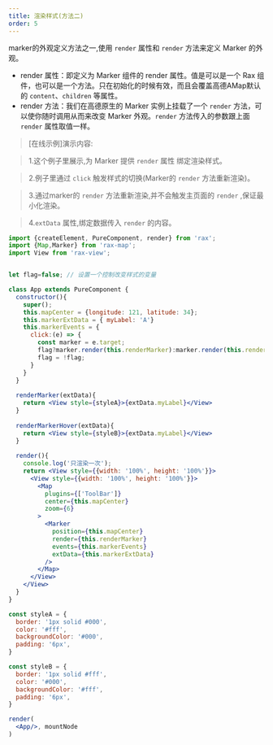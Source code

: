 ```yaml
---
title: 渲染样式(方法二)
order: 5
---
```


marker的外观定义方法之一,使用 `render` 属性和 `render` 方法来定义 Marker 的外观。
+ render 属性：即定义为 Marker 组件的 render 属性。值是可以是一个 Rax 组件，也可以是一个方法。只在初始化的时候有效，而且会覆盖高德AMap默认的 `content`、`children` 等属性。
+ render 方法：我们在高德原生的 Marker 实例上挂载了一个 `render` 方法，可以使你随时调用从而来改变 Marker 外观。`render` 方法传入的参数跟上面 `render` 属性取值一样。


> [在线示例]演示内容:

> 1.这个例子里展示,为 Marker 提供 `render` 属性 绑定渲染样式。

> 2.例子里通过 `click` 触发样式的切换(Marker的 `render` 方法重新渲染)。

> 3.通过marker的 `render` 方法重新渲染,并不会触发主页面的 `render` ,保证最小化渲染。

> 4.`extData` 属性,绑定数据传入 `render` 的内容。

```jsx
import {createElement, PureComponent, render} from 'rax';
import {Map,Marker} from 'rax-map';
import View from 'rax-view';


let flag=false; // 设置一个控制改变样式的变量

class App extends PureComponent {
  constructor(){
    super();
    this.mapCenter = {longitude: 121, latitude: 34};
    this.markerExtData = { myLabel: 'A'}
    this.markerEvents = {
      click:(e) => {
        const marker = e.target;
        flag?marker.render(this.renderMarker):marker.render(this.renderMarkerHover);
        flag = !flag;
      }
    }
  }
  
  renderMarker(extData){
    return <View style={styleA}>{extData.myLabel}</View>
  }
  
  renderMarkerHover(extData){
    return <View style={styleB}>{extData.myLabel}</View>
  }
  
  render(){
    console.log('只渲染一次');
    return <View style={{width: '100%', height: '100%'}}>
      <View style={{width: '100%', height: '100%'}}>
        <Map 
          plugins={['ToolBar']} 
          center={this.mapCenter} 
          zoom={6}
        >
          <Marker 
            position={this.mapCenter} 
            render={this.renderMarker}
            events={this.markerEvents}
            extData={this.markerExtData}
          />
        </Map>
      </View>
    </View>
  }
}

const styleA = {
  border: '1px solid #000',
  color: '#fff',
  backgroundColor: '#000',
  padding: '6px',
}

const styleB = {
  border: '1px solid #fff',
  color: '#000',
  backgroundColor: '#fff',
  padding: '6px',
}

render(
  <App/>, mountNode
)
```
